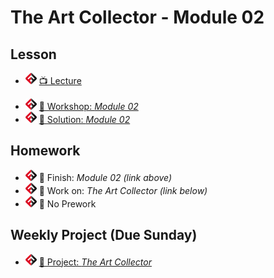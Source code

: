# The Art Collector - Module 02

## Lesson
- ![FSA](/logo.png) [📺 Lecture]()
<!-- - ![FSA](/logo.png) [👾 Demo Code - JS](app.js) -->
- ![FSA](/logo.png) [🔬 Workshop: *Module 02*](https://learn.fullstackacademy.com/workshop/5e7f990def5a0700040c7c8d/landing)
- ![FSA](/logo.png) [👾 Solution: *Module 02*](https://learn.fullstackacademy.com/workshop/5e7f990def5a0700040c7c8d/content/5e7f990def5a0700040c7c9c/text)

## Homework
- ![FSA](/logo.png) 🔬 Finish: *Module 02 (link above)*
- ![FSA](/logo.png) 🔬 Work on: *The Art Collector (link below)*
- ![FSA](/logo.png) 📖 No Prework

## Weekly Project (Due Sunday)
- ![FSA](/logo.png) [🔬 Project: *The Art Collector*](https://learn.fullstackacademy.com/workshop/5e7ced45fdcff90004c0b4e1/content/5e7ced45fdcff90004c0b4f1/text)
